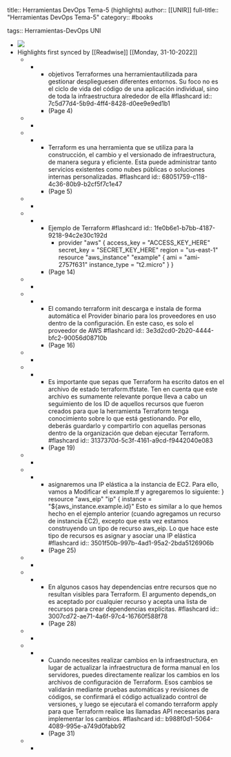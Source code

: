 title:: Herramientas DevOps Tema-5 (highlights)
author:: [[UNIR]]
full-title:: "Herramientas DevOps Tema-5"
category:: #books

tags:: Herramientas-DevOps UNI

- ![](https://readwise-assets.s3.amazonaws.com/media/uploaded_book_covers/profile_22942/936d2bf0-976b-448c-89a2-1b0daff285b9.jpg)
- Highlights first synced by [[Readwise]] [[Monday, 31-10-2022]]
	- -
		- objetivos Terraformes  una  herramientautilizada  para  gestionar  desplieguesen  diferentes entornos. Su foco no es el ciclo de vida del código de una aplicación individual, sino de toda la infraestructura alrededor de ella #flashcard
		  id:: 7c5d77d4-5b9d-4ff4-8428-d0ee9e9ed1b1
		- (Page 4)
	- -
	- -
		- Terraform es una herramienta que se utiliza para la construcción, el cambio y el versionado de infraestructura, de manera segura y eficiente. Esta puede administrar tanto servicios existentes como nubes públicas o soluciones internas personalizadas. #flashcard
		  id:: 68051759-c118-4c36-80b9-b2cf5f7c1e47
		- (Page 5)
	- -
	- -
		- Ejemplo de Terraform #flashcard
		  id:: 1fe0b6e1-b7bb-4187-9218-94c2e30c192d
			- provider "aws" {  access_key = "ACCESS_KEY_HERE"  secret_key = "SECRET_KEY_HERE"  region = "us-east-1" resource "aws_instance" "example" {  ami = "ami-2757f631"  instance_type = "t2.micro" }  }
		- (Page 14)
	- -
	- -
		- El  comando  terraform  init descarga  e  instala  de  forma  automática  el Provider binario para los proveedores en uso dentro de la configuración. En este caso, es solo el proveedor de AWS #flashcard
		  id:: 3e3d2cd0-2b20-4444-bfc2-90056d08710b
		- (Page 16)
	- -
	- -
		- Es  importante  que  sepas  que  Terraform  ha  escrito  datos  en  el  archivo  de  estado terraform.tfstate. Ten en cuenta que este archivo es sumamente relevante porque lleva a cabo un seguimiento de los ID de aquellos recursos que fueron creados para que la herramienta Terraform tenga conocimiento sobre lo que está gestionando. Por ello,  deberás  guardarlo  y  compartirlo  con  aquellas  personas  dentro  de  la organización que deban ejecutar Terraform. #flashcard
		  id:: 3137370d-5c3f-4161-a9cd-f9442040e083
		- (Page 19)
	- -
	- -
		- asignaremos  una  IP  elástica  a  la instancia  de  EC2.  Para  ello,  vamos  a  Modificar  el  example.tf  y  agregaremos  lo siguiente: } resource "aws_eip" "ip" { instance = "${aws_instance.example.id}"   Esto es similar a lo que hemos hecho en el ejemplo anterior (cuando agregamos un recurso de  instancia  EC2), excepto que  esta  vez estamos  construyendo un  tipo de recurso aws_eip. Lo que hace este tipo de recursos es asignar y asociar una IP elástica #flashcard
		  id:: 3501f50b-997b-4ad1-95a2-2bda5126906b
		- (Page 25)
	- -
	- -
		- En algunos casos hay dependencias entre recursos que no resultan visibles para Terraform. El argumento depends_on es aceptado por cualquier recurso y acepta una lista de recursos para crear dependencias explícitas. #flashcard
		  id:: 3007cd72-ae71-4a6f-97c4-16760f588f78
		- (Page 28)
	- -
	- -
		- Cuando  necesites  realizar  cambios  en  la  infraestructura,  en  lugar  de  actualizar  la infraestructura de forma manual en los servidores, puedes directamente realizar los cambios en  los  archivos de  configuración de  Terraform.  Esos  cambios  se validarán mediante  pruebas  automáticas  y  revisiones  de  códigos,  se  confirmará  el  código actualizado control de versiones, y luego se ejecutará el comando terraform apply para  que  Terraform  realice  las  llamadas  API  necesarias  para  implementar  los cambios. #flashcard
		  id:: b988f0d1-5064-4089-995e-a749d0fabb92
		- (Page 31)
	- -
